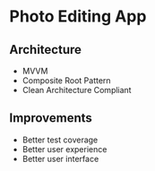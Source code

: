 # Photo Editing App

## Architecture

* MVVM
* Composite Root Pattern
* Clean Architecture Compliant

## Improvements

* Better test coverage
* Better user experience
* Better user interface
